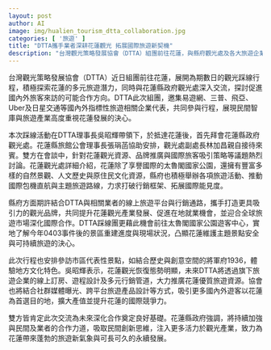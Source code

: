 ```yaml
---
layout: post
author: AI
image: img/hualien_tourism_dtta_collaboration.jpg
categories: [ '旅遊' ]
title: "DTTA攜手業者深耕花蓮觀光 拓展國際旅遊新契機"
description: "台灣觀光策略發展協會（DTTA）組團前往花蓮，與縣府觀光處及各大旅遊企業代表深入交流，共探多元旅遊潛力及國際合作，並參訪當地景點與重建進度，展現推動花蓮觀光產業發展與品牌行銷的堅定決心。"
---
```

台灣觀光策略發展協會（DTTA）近日組團前往花蓮，展開為期數日的觀光踩線行程，積極探索花蓮的多元旅遊潛力，同時與花蓮縣政府觀光處深入交流，探討促進國內外旅客來訪的可能合作方向。DTTA此次組團，邀集易遊網、三普、飛亞、Uber及日星交通等國內外指標性旅遊相關企業代表，共同參與行程，展現民間智庫與旅遊產業高度重視花蓮發展的決心。

本次踩線活動在DTTA理事長吳昭輝帶領下，於抵達花蓮後，首先拜會花蓮縣政府觀光處。花蓮縣旅館公會理事長張琄菡協助安排，觀光處副處長林加昌親自接待來賓。雙方在會談中，針對花蓮觀光資源、品牌推廣與國際旅客吸引策略等議題熱烈討論。花蓮觀光處詳細介紹，花蓮除了享譽國際的太魯閣國家公園，還擁有豐富多樣的自然景觀、人文歷史與原住民文化資源，縣府也積極舉辦各項旅遊活動、推動國際包機直航與主題旅遊路線，力求打破行銷框架、拓展國際能見度。

縣府方面期許結合DTTA與相關業者的線上旅遊平台與行銷通路，攜手打造更具吸引力的觀光品牌，共同提升花蓮觀光產業發展、促進在地就業機會，並迎合全球旅遊市場深化國際合作。DTTA踩線團更藉此機會前往太魯閣國家公園遊客中心，實地了解今年0403事件後的景區重建進度與現場狀況，凸顯花蓮維護主題景點安全與可持續旅遊的決心。

此次行程也安排參訪市區代表性景點，如結合歷史與創意空間的將軍府1936，體驗地方文化特色。吳昭輝表示，花蓮觀光恢復態勢明顯，未來DTTA將透過旗下旅遊企業的線上訂房、遊程設計及多元行銷管道，大力推廣花蓮優質旅遊資源。協會也將結合社群媒體曝光、跨平台旅遊產品設計等方式，吸引更多國內外遊客以花蓮為首選目的地，擴大產值並提升花蓮的國際競爭力。

雙方皆肯定此次交流為未來深化合作奠定良好基礎。花蓮縣政府強調，將持續加強與民間及業者的合作力道，吸取民間創新思維，注入更多活力於觀光產業，致力為花蓮帶來蓬勃的旅遊新氣象與可長可久的永續發展。